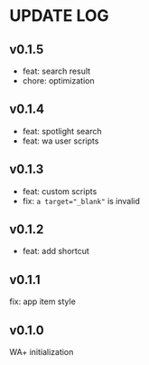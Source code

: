 # UPDATE LOG

## v0.1.5

- feat: search result
- chore: optimization

## v0.1.4

- feat: spotlight search
- feat: wa user scripts

## v0.1.3

- feat: custom scripts
- fix: `a target="_blank"` is invalid

## v0.1.2

- feat: add shortcut

## v0.1.1

fix: app item style

## v0.1.0

WA+ initialization
